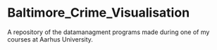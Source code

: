 # Baltimore_Crime_Visualisation
A repository of the datamanagment programs made during one of my courses at Aarhus University.
